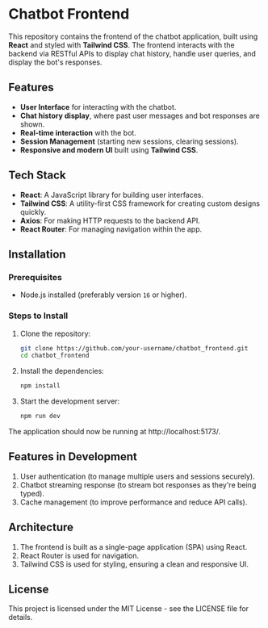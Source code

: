 # Chatbot Frontend

This repository contains the frontend of the chatbot application, built using **React** and styled with **Tailwind CSS**. The frontend interacts with the backend via RESTful APIs to display chat history, handle user queries, and display the bot's responses.

## Features

- **User Interface** for interacting with the chatbot.
- **Chat history display**, where past user messages and bot responses are shown.
- **Real-time interaction** with the bot.
- **Session Management** (starting new sessions, clearing sessions).
- **Responsive and modern UI** built using **Tailwind CSS**.
  
## Tech Stack

- **React**: A JavaScript library for building user interfaces.
- **Tailwind CSS**: A utility-first CSS framework for creating custom designs quickly.
- **Axios**: For making HTTP requests to the backend API.
- **React Router**: For managing navigation within the app.
  
## Installation

### Prerequisites

- Node.js installed (preferably version `16` or higher).

### Steps to Install

1. Clone the repository:

   ```bash
   git clone https://github.com/your-username/chatbot_frontend.git
   cd chatbot_frontend

2. Install the dependencies:
   ```bash
   npm install
3. Start the development server:
   ```bash
   npm run dev

The application should now be running at http://localhost:5173/.

## Features in Development

1. User authentication (to manage multiple users and sessions securely).
2. Chatbot streaming response (to stream bot responses as they're being typed).
3. Cache management (to improve performance and reduce API calls).

## Architecture
1. The frontend is built as a single-page application (SPA) using React.
2. React Router is used for navigation.
3. Tailwind CSS is used for styling, ensuring a clean and responsive UI.

## License
This project is licensed under the MIT License - see the LICENSE file for details.
  

